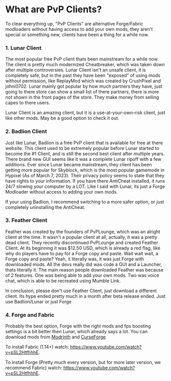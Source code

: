 # What are PvP Clients?
To clear everything up, "PvP Clients" are alternative Forge/Fabric modloaders without having access to add your own mods, they aren't special or something new, clients have been a thing for a while now. 

### 1. Lunar Client
The most popular free PvP client thats been mainstream for a while now. The client is pretty much modernized Cheatbreaker, which was taken down after multiple controversies. Lunar Client isn't an unsafe client, it is completely safe, but in the past they have been "exposed" of using mods without permission, like ReplayMod which was created by CrushPixel and johni0702. Lunar mainly got popular by how much partners they have, just going to there store can show a small list of there partners, there is more not shown in the front pages of the store. They make money from selling capes to there users.

Lunar Client is an amazing client, but it is a use-at-your-own-risk client, just like other mods. May be a good option to check it out.

### 2. Badlion Client
Just like Lunar, Badlion is a free PvP client that is available for free at there website. This client used to be extremely popular before Lunar started to become the #1 Client, and is still the second best client after multiple years. There brand new GUI seems like it was a complete Lunar ripoff with a few additions. Ever since Lunar became mainstream, they client has been getting more popular for Skyblock, which is the most popular gamemode in Hypixel (As of March 7, 2023). Their privacy policy seems to state that they have rights to your information. If you have there AntiCheat installed, it runs 24/7 slowing your computer by a LOT. Like I said with Lunar, its just a Forge Modloader without access to adding your own mods.

If your using Badlion, I recommend switching to a more safer option, or just completely uninstalling the AntiCheat.

### 3. Feather Client
Feather was created by the founders of PvPLounge, which was an alright client at the time. It wasn't a popular client at all, actually, it was a pretty dead client. They recently discontinued PvPLounge and created Feather Client. At its beginning it was $12.50 USD, which is already a red flag, like why do players have to pay for a Forge copy and paste. Wait wait wait, a Forge copy and paste? Yeah, it literally was, it was just Forge with downloaded mods. All the devs really did was code a GUI and a Launcher, thats literally it. The main reason people downloaded Feather was because of 2 features. One was being able to add your own mods. Two was voice chat, which is able to be recreated using Mumble Link.

In conclusion, please don't use Feather Client, just download a different client. Its hype ended pretty much in a month after beta release ended. Just use Badlion/Lunar or just Forge

### 4. Forge and Fabric
Probably the best option, Forge with the right mods and fps boosting settings is a bit better then Lunar, which already says a lot. You can download mods from [Modrinth](https://modrinth.com) and [CurseForge](https://beta.curseforge.com/minecraft)

To install Fabric (1.14+) watch: https://www.youtube.com/watch?v=pSL2HtfhhhE.

To install Forge (Pretty much every version, but for more later version, we recommend Fabric) watch: https://www.youtube.com/watch?v=pSL2HtfhhhE.

